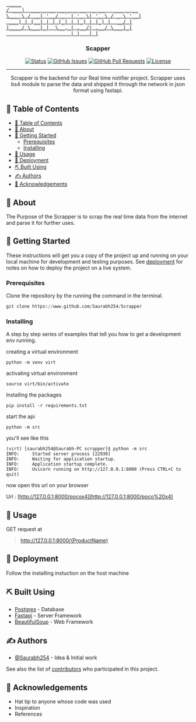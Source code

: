 <p align="center">
  <a href="" rel="noopener">
  <pre>
 ____
/ ___|  ___ _ __ __ _ _ __  _ __   ___ _ __
\___ \ / __| '__/ _` | '_ \| '_ \ / _ \ '__|
 ___) | (__| | | (_| | |_) | |_) |  __/ |
|____/ \___|_|  \__,_| .__/| .__/ \___|_|
                     |_|   |_|
</pre>
 </a>
</p>

<h3 align="center">Scapper</h3>

<div align="center">

[![Status](https://img.shields.io/badge/status-active-success.svg)]()
[![GitHub Issues](https://img.shields.io/github/issues/Saurabh254/scrapper)](https://github.com/Saurabh254/scrapper/issues)
[![GitHub Pull Requests](https://img.shields.io/github/issues-pr/Saurabh254/scrapper)](https://github.com/kylelobo/The-Documentation-Compendium/pulls)
[![License](https://img.shields.io/badge/license-MIT-blue.svg)](/LICENSE)

</div>

---

<p align="center">
    Scrapper is the backend for our Real time notifier project. Scrapper uses bs4 module to parse the data and shipped it through the network in json format using fastapi.
    <br>
</p>

## 📝 Table of Contents

- [📝 Table of Contents](#-table-of-contents)
- [🧐 About ](#-about-)
- [🏁 Getting Started ](#-getting-started-)
  - [Prerequisites](#prerequisites)
  - [Installing](#installing)
- [🎈 Usage ](#-usage-)
- [🚀 Deployment ](#-deployment-)
- [⛏️ Built Using ](#️-built-using-)
- [✍️ Authors ](#️-authors-)
- [🎉 Acknowledgements ](#-acknowledgements-)

## 🧐 About <a name = "about"></a>

The Purpose of the Scrapper is to scrap the real time data from the internet and parse it for further uses.

## 🏁 Getting Started <a name = "getting_started"></a>

These instructions will get you a copy of the project up and running on your local machine for development and testing purposes. See [deployment](#deployment) for notes on how to deploy the project on a live system.

### Prerequisites

Clone the repository by the running the command in the terminal.

```py
git clone https://www.github.com/Saurabh254/Scrapper
```

### Installing

A step by step series of examples that tell you how to get a development env running.

creating a virtual environment

```
python -m venv virt
```
activating virtual environment

```
source virt/bin/activate
```
Installing the packages
```
pip install -r requirements.txt
```
start the api

```
python -m src
```

you'll see like this

```log
(virt) [saurabh254@Saurabh-PC scrapper]$ python -m src
INFO:     Started server process [22930]
INFO:     Waiting for application startup.
INFO:     Application startup complete.
INFO:     Uvicorn running on http://127.0.0.1:8000 (Press CTRL+C to quit)
```
now open this url on your browser

Url : [http://127.0.0.1:8000/pocox4](http://127.0.0.1:8000/poco%20x4)

<!-- ## 🔧 Running the tests <a name = "tests"></a>

Explain how to run the automated tests for this system.

### Break down into end to end tests

Explain what these tests test and why

```
Give an example
```

### And coding style tests

Explain what these tests test and why

```
Give an example
``` -->

## 🎈 Usage <a name="usage"></a>

GET request at

> http://127.0.0.1:8000/{ProductName}

## 🚀 Deployment <a name = "deployment"></a>

Follow the installing instuction on the host machine

## ⛏️ Built Using <a name = "built_using"></a>

- [Postgres](https://www.mongodb.com/) - Database
- [Fastapi](https://expressjs.com/) - Server Framework
- [BeautifulSoup](https://vuejs.org/) - Web Framework

## ✍️ Authors <a name = "authors"></a>

- [@Saurabh254](https://github.com/Saurabh254) - Idea & Initial work

See also the list of [contributors](https://github.com/Saurabh254/Scrapper/contributors) who participated in this project.

## 🎉 Acknowledgements <a name = "acknowledgement"></a>

- Hat tip to anyone whose code was used
- Inspiration
- References
